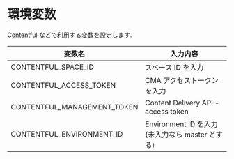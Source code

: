# 環境変数

Contentful などで利用する変数を設定します。

| 変数名                      | 入力内容                                        |
| --------------------------- | ----------------------------------------------- |
| CONTENTFUL_SPACE_ID         | スペース ID を入力                              |
| CONTENTFUL_ACCESS_TOKEN     | CMA アクセストークンを入力                      |
| CONTENTFUL_MANAGEMENT_TOKEN | Content Delivery API - access token             |
| CONTENTFUL_ENVIRONMENT_ID   | Environment ID を入力(未入力なら master とする) |
